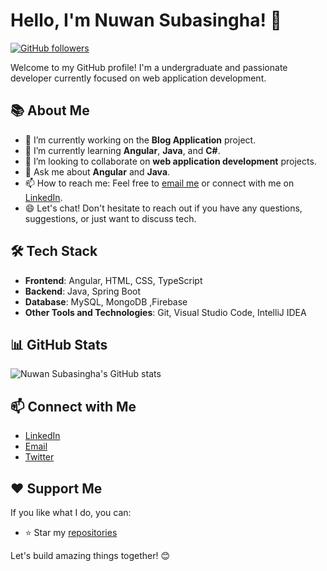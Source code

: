 # Hello, I'm Nuwan Subasingha! 👋

[![GitHub followers](https://img.shields.io/github/followers/NuwanSubasingha99?style=social)](https://github.com/NuwanSubasingha99)

Welcome to my GitHub profile! I'm a undergraduate and passionate developer currently focused on web application development.

## 📚 About Me

- 🔭 I’m currently working on the **Blog Application** project.
- 🌱 I’m currently learning **Angular**, **Java**, and **C#**.
- 👯 I’m looking to collaborate on **web application development** projects.
- 💬 Ask me about **Angular** and **Java**.
- 📫 How to reach me: Feel free to [email me](mailto:sahanperera701@gmail.com) or connect with me on [LinkedIn](www.linkedin.com/in/nuwan-subhasingha-7884202b8).
- 😄 Let's chat! Don't hesitate to reach out if you have any questions, suggestions, or just want to discuss tech.

## 🛠️ Tech Stack

- **Frontend**: Angular, HTML, CSS, TypeScript
- **Backend**: Java, Spring Boot
- **Database**: MySQL, MongoDB ,Firebase
- **Other Tools and Technologies**: Git, Visual Studio Code, IntelliJ IDEA

## 📊 GitHub Stats

![Nuwan Subasingha's GitHub stats](https://github-readme-stats.vercel.app/api?username=NuwanSubasingha99&show_icons=true&theme=radical)

## 📫 Connect with Me

- [LinkedIn](https://www.linkedin.com/in/)
- [Email](mailto:sahanperera701@gmail.com)
- [Twitter](https://twitter.com/)

## ❤️ Support Me

If you like what I do, you can:

- ⭐ Star my [repositories](https://github.com/NuwanSubasingha99?tab=repositories)

Let's build amazing things together! 😊
